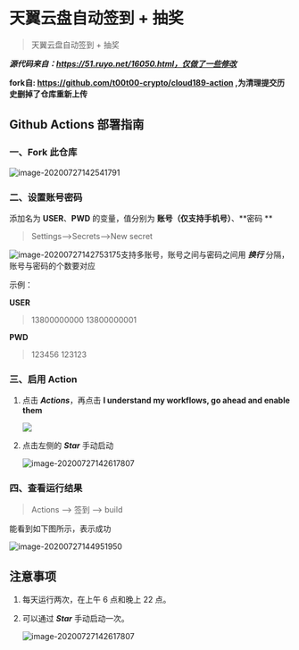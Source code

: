 # 天翼云盘自动签到 + 抽奖
> 天翼云盘自动签到 + 抽奖

***源代码来自：https://51.ruyo.net/16050.html，仅做了一些修改***

**fork自: https://github.com/t00t00-crypto/cloud189-action ,为清理提交历史删掉了仓库重新上传**

## Github Actions 部署指南

### 一、Fork 此仓库
![image-20200727142541791](https://i.loli.net/2020/07/27/jK5H8FLvt7aBeYX.png)



### 二、设置账号密码
添加名为 **USER**、**PWD** 的变量，值分别为 **账号（仅支持手机号）**、**密码 **

> Settings-->Secrets-->New secret

![image-20200727142753175](https://i.loli.net/2020/07/27/xjri3p4qdchaf2G.png)支持多账号，账号之间与密码之间用 ***换行*** 分隔，账号与密码的个数要对应

示例：

**USER**

>13800000000
13800000001

**PWD**

>123456
123123




### 三、启用 Action
1. 点击 ***Actions***，再点击 **I understand my workflows, go ahead and enable them**

   ![](https://i.loli.net/2020/07/27/pyQmdMHrOIz4x2f.png)

2. 点击左侧的 ***Star*** 手动启动

   ![image-20200727142617807](https://i.loli.net/2020/07/27/3cXnHYIbOxfQDZh.png)

### 四、查看运行结果
> Actions --> 签到 --> build

能看到如下图所示，表示成功

![image-20200727144951950](https://i.loli.net/2020/07/27/VbrHu8UJXiIkqGx.png)

## 注意事项

1. 每天运行两次，在上午 6 点和晚上 22 点。

2. 可以通过 ***Star*** 手动启动一次。

   ![image-20200727142617807](https://i.loli.net/2020/07/27/87oQeLJOlZvU3Ep.png)
